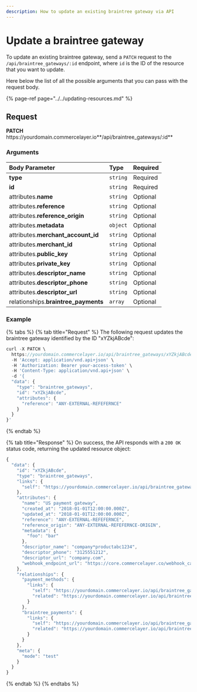 ```yaml
---
description: How to update an existing braintree gateway via API
---
```


# Update a braintree gateway

To update an existing braintree gateway, send a `PATCH` request to the `/api/braintree_gateways/:id` endpoint, where `id` is the ID of the resource that you want to update.

Here below the list of all the possible arguments that you can pass with the request body.

{% page-ref page="../../updating-resources.md" %}

## Request

**PATCH** https://<i></i>yourdomain.commercelayer.io**/api/braintree_gateways/:id**

### Arguments

| Body Parameter | Type | Required |
| :--- | :--- | :--- |
| **type** | `string` | Required |
| **id** | `string` | Required |
| attributes.**name** | `string` | Optional |
| attributes.**reference** | `string` | Optional |
| attributes.**reference_origin** | `string` | Optional |
| attributes.**metadata** | `object` | Optional |
| attributes.**merchant_account_id** | `string` | Optional |
| attributes.**merchant_id** | `string` | Optional |
| attributes.**public_key** | `string` | Optional |
| attributes.**private_key** | `string` | Optional |
| attributes.**descriptor_name** | `string` | Optional |
| attributes.**descriptor_phone** | `string` | Optional |
| attributes.**descriptor_url** | `string` | Optional |
| relationships.**braintree_payments** | `array` | Optional |

### Example

{% tabs %}
{% tab title="Request" %}
The following request updates the braintree gateway identified by the ID "xYZkjABcde":

```javascript
curl -X PATCH \
  https://yourdomain.commercelayer.io/api/braintree_gateways/xYZkjABcde \
  -H 'Accept: application/vnd.api+json' \
  -H 'Authorization: Bearer your-access-token' \
  -H 'Content-Type: application/vnd.api+json' \
  -d '{
  "data": {
    "type": "braintree_gateways",
    "id": "xYZkjABcde",
    "attributes": {
      "reference": "ANY-EXTERNAL-REFEFERNCE"
    }
  }
}'
```
{% endtab %}

{% tab title="Response" %}
On success, the API responds with a `200 OK` status code, returning the updated resource object:

```javascript
{
  "data": {
    "id": "xYZkjABcde",
    "type": "braintree_gateways",
    "links": {
      "self": "https://yourdomain.commercelayer.io/api/braintree_gateways/xYZkjABcde"
    },
    "attributes": {
      "name": "US payment gateway",
      "created_at": "2018-01-01T12:00:00.000Z",
      "updated_at": "2018-01-01T12:00:00.000Z",
      "reference": "ANY-EXTERNAL-REFEFERNCE",
      "reference_origin": "ANY-EXTERNAL-REFEFERNCE-ORIGIN",
      "metadata": {
        "foo": "bar"
      },
      "descriptor_name": "company*productabc1234",
      "descriptor_phone": "3125551212",
      "descriptor_url": "company.com",
      "webhook_endpoint_url": "https://core.commercelayer.co/webhook_callbacks/braintree_gateways/xxxxx"
    },
    "relationships": {
      "payment_methods": {
        "links": {
          "self": "https://yourdomain.commercelayer.io/api/braintree_gateways/xYZkjABcde/relationships/payment_methods",
          "related": "https://yourdomain.commercelayer.io/api/braintree_gateways/xYZkjABcde/payment_methods"
        }
      },
      "braintree_payments": {
        "links": {
          "self": "https://yourdomain.commercelayer.io/api/braintree_gateways/xYZkjABcde/relationships/braintree_payments",
          "related": "https://yourdomain.commercelayer.io/api/braintree_gateways/xYZkjABcde/braintree_payments"
        }
      }
    },
    "meta": {
      "mode": "test"
    }
  }
}
```
{% endtab %}
{% endtabs %}

